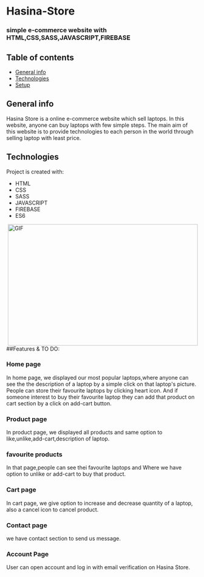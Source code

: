 # Hasina-Store
### simple e-commerce website with HTML,CSS,SASS,JAVASCRIPT,FIREBASE
## Table of contents
* [General info](#general-info)
* [Technologies](#technologies)
* [Setup](#setup)

## General info
Hasina Store is a online e-commerce website which sell laptops. In this website, anyone can buy laptops with few simple steps. The main aim of this website is to provide technologies to each person in the world through selling laptop with least price.
## Technologies
  Project is created with:
* HTML
* CSS
* SASS
* JAVASCRIPT
* FIREBASE
* ES6

 <img align="right" alt="GIF" src="https://user-images.githubusercontent.com/97860664/152707428-5c7241d9-0909-421f-b4d6-4095b4e2aae2.png" width="500" height="320" />
##Features & TO DO:

### Home page
In home page, we displayed our most popular laptops,where anyone can see the the description of a laptop by a simple click on that laptop's picture. People can store their favourite laptops by clicking heart icon. And if someone interest to buy their favourite laptop they can add that product on cart section by a click on add-cart button.
### Product page
In product page, we displayed all products and same option to like,unlike,add-cart,description of laptop.
### favourite products
In that page,people can see thei  favourite laptops and Where we have option to unlike or add-cart to buy that product.
### Cart page
In cart page, we give option to increase and decrease quantity of a laptop, also a cancel icon to cancel product.
### Contact page
we have contact section to send us message.
### Account Page
User can open account and log in with email verification on Hasina Store.

